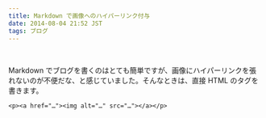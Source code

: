 ```yaml
---
title: Markdown で画像へのハイパーリンク付与
date: 2014-08-04 21:52 JST
tags: ブログ
---
```

<br />

Markdown でブログを書くのはとても簡単ですが、画像にハイパーリンクを張れないのが不便だな、と感じていました。そんなときは、直接 HTML のタグを書きます。

```
<p><a href="…"><img alt="…" src="…"></a></p>
```


<br />
<br />